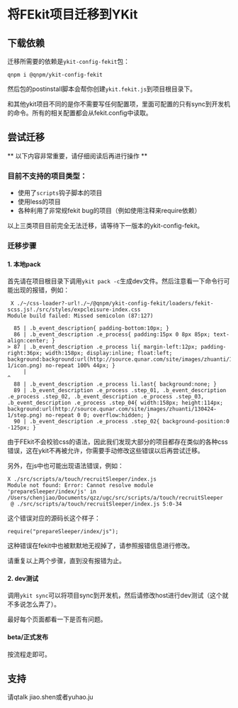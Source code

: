 # 将FEkit项目迁移到YKit

## 下载依赖

迁移所需要的依赖是`ykit-config-fekit`包：

```
qnpm i @qnpm/ykit-config-fekit
```

然后包的postinstall脚本会帮你创建`ykit.fekit.js`到项目根目录下。

和其他ykit项目不同的是你不需要写任何配置项，里面可配置的只有sync到开发机的命令。所有的相关配置都会从fekit.config中读取。

## 尝试迁移

** 以下内容非常重要，请仔细阅读后再进行操作 **

### 目前不支持的项目类型：

- 使用了`scripts`钩子脚本的项目
- 使用less的项目
- 各种利用了非常规fekit bug的项目（例如使用注释来require依赖）

以上三类项目目前完全无法迁移，请等待下一版本的ykit-config-fekit。

### 迁移步骤

#### 1. 本地pack

首先请在项目根目录下调用`ykit pack -c`生成dev文件。然后注意看一下命令行可能出现的报错，例如：

```
 X ./~/css-loader?-url!./~/@qnpm/ykit-config-fekit/loaders/fekit-scss.js!./src/styles/expcleisure-index.css
Module build failed: Missed semicolon (87:127)

  85 | .b_event_description{ padding-bottom:10px; }
  86 | .b_event_description .e_process{ padding:15px 0 8px 85px; text-align:center; }
> 87 | .b_event_description .e_process li{ margin-left:12px; padding-right:36px; width:158px; display:inline; float:left; background:background:url(http://source.qunar.com/site/images/zhuanti/130424-1/icon.png) no-repeat 100% 44px; }
     |                                                                                                                               ^
  88 | .b_event_description .e_process li.last{ background:none; }
  89 | .b_event_description .e_process .step_01, .b_event_description .e_process .step_02, .b_event_description .e_process .step_03, .b_event_description .e_process .step_04{ width:158px; height:114px; background:url(http://source.qunar.com/site/images/zhuanti/130424-1/step.png) no-repeat 0 0; overflow:hidden; }
  90 | .b_event_description .e_process .step_02{ background-position:0 -125px; }
```

由于FEkit不会校验css的语法，因此我们发现大部分的项目都存在类似的各种css错误，这在ykit不再被允许，你需要手动修改这些错误以后再尝试迁移。

另外，在js中也可能出现语法错误，例如：

```
X ./src/scripts/a/touch/recruitSleeper/index.js
Module not found: Error: Cannot resolve module 'prepareSleeper/index/js' in /Users/chenjiao/Documents/qzz/ugc/src/scripts/a/touch/recruitSleeper
 @ ./src/scripts/a/touch/recruitSleeper/index.js 5:0-34
```

这个错误对应的源码长这个样子：

```
require("prepareSleeper/index/js");
```

这种错误在fekit中也被默默地无视掉了，请参照报错信息进行修改。

请重复以上两个步骤，直到没有报错为止。

#### 2. dev测试

调用``ykit sync``可以将项目sync到开发机，然后请修改host进行dev测试（这个就不多说怎么弄了）。

最好每个页面都看一下是否有问题。

#### beta/正式发布

按流程走即可。

## 支持

请qtalk jiao.shen或者yuhao.ju